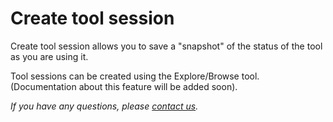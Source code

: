 # Create tool session

Create tool session allows you to save a "snapshot" of the status of the tool as you are using it.

Tool sessions can be created using the Explore/Browse tool. (Documentation about this feature will be added soon).



*If you have any questions, please [contact us]( https://mediasuite.clariah.nl/contact ).*